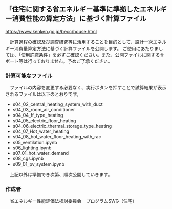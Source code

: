 ## 「住宅に関する省エネルギー基準に準拠したエネルギー消費性能の算定方法」に基づく計算ファイル
https://www.kenken.go.jp/becc/house.html  

　計算過程の確認及び調査研究等に活⽤することを⽬的として、設計⼀次エネルギー消費量算定⽅法に基づく計算ファイルを公開します。 ご使⽤にあたりましては、「使⽤許諾条件」を必ずご確認ください。また、公開ファイルに関するサポート等は行っておりません。予めご了承ください。

### 計算可能なファイル
　ファイルの内容を変更する必要なく、実行ボタンを押すことで試算結果が表示されるファイルは以下のとおりです。

- s04_02_central_heating_system_with_duct
- s04_03_room_air_conditioner
- s04_04_ff_type_heating
- s04_05_electric_floor_heating
- s04_06_electric_thermal_storage_type_heating
- s04_07_Hot_water_heating
- s04_08_hot_water_floor_heating_with_rac
- s05_ventilation.ipynb
- s06_lighting.ipynb
- s07_01_hot_water_demand
- s08_cgs.ipynb
- s09_01_pv_system.ipynb

　上記以外は準備でき次第、順次公開していきます。  

### 作成者
　省エネルギー性能評価法検討委員会　プログラムSWG（住宅）
